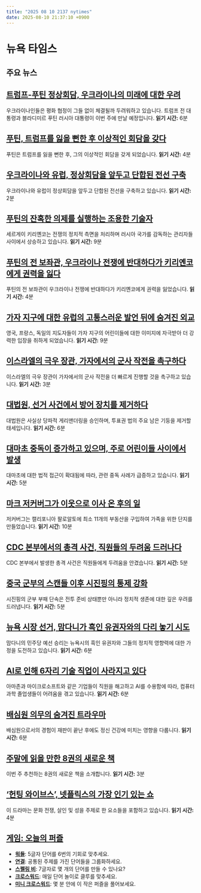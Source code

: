 ```yaml
---
title: "2025 08 10 2137 nytimes"
date: 2025-08-10 21:37:10 +0900
---
```


# 뉴욕 타임스
## 주요 뉴스

## [트럼프-푸틴 정상회담, 우크라이나의 미래에 대한 우려](https://www.nytimes.com/2025/08/10/us/politics/trump-putin-meeting-ukraine.html)
우크라이나인들은 평화 협정이 그들 없이 체결될까 두려워하고 있습니다. 트럼프 전 대통령과 블라디미르 푸틴 러시아 대통령이 이번 주에 만날 예정입니다. **읽기 시간:** 6분
## [푸틴, 트럼프를 잃을 뻔한 후 이상적인 회담을 갖다](https://www.nytimes.com/2025/08/10/world/europe/ukraine-trump-putin-summit.html)
푸틴은 트럼프를 잃을 뻔한 후, 그의 이상적인 회담을 갖게 되었습니다. **읽기 시간:** 4분
## [우크라이나와 유럽, 정상회담을 앞두고 단합된 전선 구축](https://www.nytimes.com/2025/08/10/world/europe/ukraine-europe-zelensky-trump-putin.html)
우크라이나와 유럽이 정상회담을 앞두고 단합된 전선을 구축하고 있습니다. **읽기 시간:** 2분
## [푸틴의 잔혹한 의제를 실행하는 조용한 기술자](https://www.nytimes.com/2025/08/10/world/europe/putin-russia-ukraine-war-sergei-kiriyenko.html)
세르게이 키리옌코는 전쟁의 정치적 측면을 처리하며 러시아 국가를 감독하는 관리자들 사이에서 상승하고 있습니다. **읽기 시간:** 9분
## [푸틴의 전 보좌관, 우크라이나 전쟁에 반대하다가 키리옌코에게 권력을 잃다](https://www.nytimes.com/2025/08/10/world/europe/putin-russia-ukraine-war-dmitri-kozak.html)
푸틴의 전 보좌관이 우크라이나 전쟁에 반대하다가 키리옌코에게 권력을 잃었습니다. **읽기 시간:** 4분
## [가자 지구에 대한 유럽의 고통스러운 발언 뒤에 숨겨진 외교](https://www.nytimes.com/2025/08/10/world/europe/gaza-europe-peace-plan-trump-netanyahu.html)
영국, 프랑스, 독일의 지도자들이 가자 지구의 어린이들에 대한 이미지에 자극받아 더 강력한 입장을 취하게 되었습니다. **읽기 시간:** 9분
## [이스라엘의 극우 장관, 가자에서의 군사 작전을 촉구하다](https://www.nytimes.com/2025/08/10/world/middleeast/smotrich-israel-gaza-takeover-netanyahu.html)
이스라엘의 극우 장관이 가자에서의 군사 작전을 더 빠르게 진행할 것을 촉구하고 있습니다. **읽기 시간:** 3분
## [대법원, 선거 사건에서 방어 장치를 제거하다](https://www.nytimes.com/2025/08/10/us/supreme-court-voting-redistricting.html)
대법원은 사실상 당파적 게리맨더링을 승인하며, 투표권 법의 주요 남은 기둥을 제거할 태세입니다. **읽기 시간:** 6분
## [대마초 중독이 증가하고 있으며, 주로 어린이들 사이에서 발생](https://www.nytimes.com/2025/08/10/health/cannabis-poisoning-children.html)
대마초에 대한 법적 접근이 확대됨에 따라, 관련 중독 사례가 급증하고 있습니다. **읽기 시간:** 5분
## [마크 저커버그가 이웃으로 이사 온 후의 일](https://www.nytimes.com/2025/08/10/us/mark-zuckerberg-palo-alto.html)
저커버그는 캘리포니아 팔로알토에 최소 11개의 부동산을 구입하여 가족을 위한 단지를 만들었습니다. **읽기 시간:** 10분
## [CDC 본부에서의 총격 사건, 직원들의 두려움 드러나다](https://www.nytimes.com/2025/08/09/us/politics/cdc-shooting-staff.html)
CDC 본부에서 발생한 총격 사건은 직원들에게 두려움을 안겼습니다. **읽기 시간:** 5분
## [중국 군부의 스캔들 이후 시진핑의 통제 강화](https://www.nytimes.com/2025/08/10/world/asia/china-military-corruption.html)
시진핑의 군부 부패 단속은 전투 준비 상태뿐만 아니라 정치적 생존에 대한 깊은 우려를 드러냅니다. **읽기 시간:** 5분
## [뉴욕 시장 선거, 맘다니가 흑인 유권자와의 다리 놓기 시도](https://www.nytimes.com/2025/08/10/nyregion/mamdani-mayor-black-voters.html)
맘다니의 민주당 예선 승리는 뉴욕시의 흑인 유권자와 그들의 정치적 영향력에 대한 가정을 도전하고 있습니다. **읽기 시간:** 6분
## [AI로 인해 6자리 기술 직업이 사라지고 있다](https://www.nytimes.com/2025/08/10/technology/coding-ai-jobs-students.html)
아마존과 마이크로소프트와 같은 기업들이 직원을 해고하고 AI를 수용함에 따라, 컴퓨터 과학 졸업생들이 어려움을 겪고 있습니다. **읽기 시간:** 6분
## [배심원 의무의 숨겨진 트라우마](https://www.nytimes.com/2025/08/10/well/the-hidden-trauma-of-jury-duty.html)
배심원으로서의 경험이 재판이 끝난 후에도 정신 건강에 미치는 영향을 다룹니다. **읽기 시간:** 6분
## [주말에 읽을 만한 8권의 새로운 책](https://www.nytimes.com/2025/08/07/books/review/new-book-recommendations.html)
이번 주 추천하는 8권의 새로운 책을 소개합니다. **읽기 시간:** 3분
## [‘헌팅 와이브스’, 넷플릭스의 가장 인기 있는 쇼](https://www.nytimes.com/2025/08/08/style/hunting-wives-netflix.html)
이 드라마는 문화 전쟁, 살인 및 성을 주제로 한 요소들을 포함하고 있습니다. **읽기 시간:** 4분
## [게임: 오늘의 퍼즐](https://www.nytimes.com/games/wordle/index.html)

- **[워들](https://www.nytimes.com/games/wordle/index.html)**: 5글자 단어를 6번의 기회로 맞추세요.
- **[연결](https://www.nytimes.com/games/connections?GAMES_connectionsRollout_1130=1_ConnectionsV2)**: 공통된 주제를 가진 단어들을 그룹화하세요.
- **[스펠링 비](https://www.nytimes.com/puzzles/spelling-bee)**: 7글자로 몇 개의 단어를 만들 수 있나요?
- **[크로스워드](https://www.nytimes.com/crosswords)**: 매일 단어 놀이로 클루를 맞추세요.
- **[미니 크로스워드](http://www.nytimes.com/crosswords/game/mini)**: 몇 분 안에 이 작은 퍼즐을 풀어보세요.